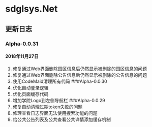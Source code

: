 # sdglsys.Net
## 更新日志
### Alpha-0.0.31
#### 2018年11月27日
1. 修复通过Web界面删除园区信息后仍然显示被删除的园区信息的问题
2. 修复通过Web界面删除公告信息后仍然显示被删除的公告信息的问题
3. 使用CodeMaid清理所有代码
###Alpha-0.0.30
1. 优化自动登录逻辑
2. 优化页面缓存代码
3. 增加学院Logo到左侧导航栏
###Alpha-0.0.29
1. 修复自动清理过期token失败的问题
2. 修理查看日志界面无法使用搜索功能的问题
3. 给公共公告列表及公共查看公共详情添加缓存机制